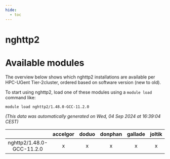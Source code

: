 ```yaml
---
hide:
  - toc
---
```


nghttp2
=======

# Available modules


The overview below shows which nghttp2 installations are available per HPC-UGent Tier-2cluster, ordered based on software version (new to old).

To start using nghttp2, load one of these modules using a `module load` command like:

```shell
module load nghttp2/1.48.0-GCC-11.2.0
```

*(This data was automatically generated on Wed, 04 Sep 2024 at 16:39:04 CEST)*  

| |accelgor|doduo|donphan|gallade|joltik|shinx|skitty|
| :---: | :---: | :---: | :---: | :---: | :---: | :---: | :---: |
|nghttp2/1.48.0-GCC-11.2.0|x|x|x|x|x|-|x|
